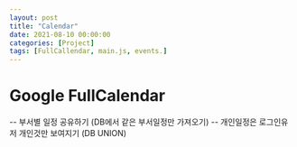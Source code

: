 ```yaml
---
layout: post
title: "Calendar"
date: 2021-08-10 00:00:00
categories: [Project]
tags: [FullCallendar, main.js, events.]
---
```

   

# Google FullCalendar 
-- 부서별 일정 공유하기 (DB에서 같은 부서일정만 가져오기)
-- 개인일정은 로그인유저 개인것만 보여지기 (DB UNION)



